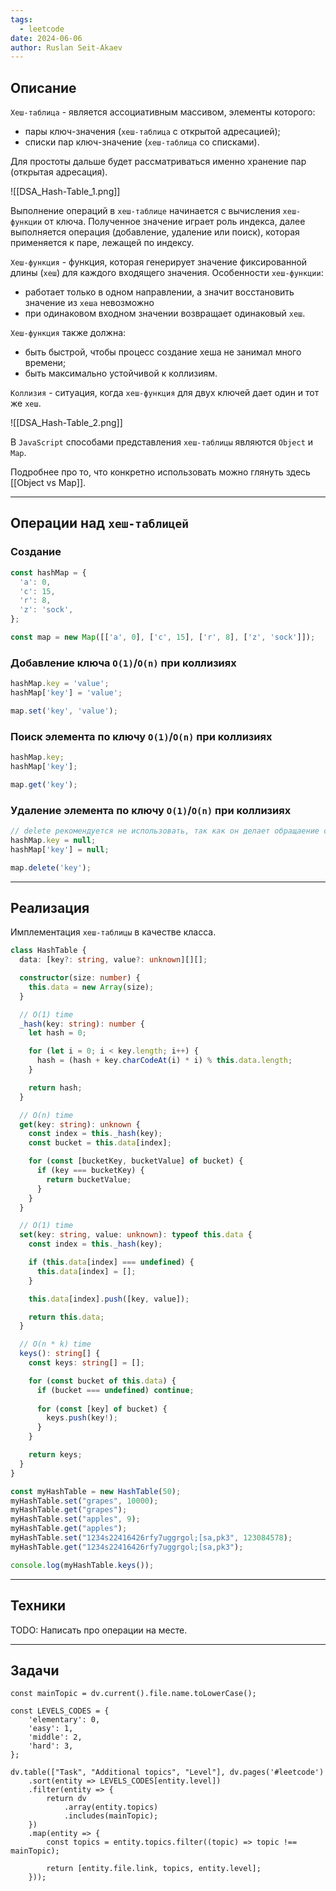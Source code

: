 ```yaml
---
tags:
  - leetcode
date: 2024-06-06
author: Ruslan Seit-Akaev
---
```

## Описание

`Хеш-таблица` - является ассоциативным массивом, элементы которого:
- пары ключ-значения (`хеш-таблица` с открытой адресацией);
- списки пар ключ-значение (`хеш-таблица` со списками).

Для простоты дальше будет рассматриваться именно хранение пар (открытая адресация).

![[DSA_Hash-Table_1.png]]

Выполнение операций в `хеш-таблице` начинается с вычисления `хеш-функции` от ключа. Полученное значение играет роль индекса, далее выполняется операция (добавление, удаление или поиск), которая применяется к паре, лежащей по индексу. 

`Хеш-функция` - функция, которая генерирует значение фиксированной длины (`хеш`) для каждого входящего значения. Особенности `хеш-функции`:
- работает только в одном направлении, а значит восстановить значение из `хеша` невозможно
- при одинаковом входном значении возвращает одинаковый `хеш`.

`Хеш-функция` также должна:
- быть быстрой, чтобы процесс создание хеша не занимал много времени;
- быть максимально устойчивой к коллизиям.

`Коллизия` -  ситуация, когда `хеш-функция` для двух ключей дает один и тот же `хеш`.

![[DSA_Hash-Table_2.png]]

В `JavaScript` способами представления `хеш-таблицы` являются `Object` и `Map`.

Подробнее про то, что конкретно использовать можно глянуть здесь [[Object vs Map]].

---
## Операции над `хеш-таблицей`

### Создание

```typescript
const hashMap = {
  'a': 0,
  'c': 15,
  'r': 8,
  'z': 'sock',
};

const map = new Map([['a', 0], ['c', 15], ['r', 8], ['z', 'sock']]);
```
### Добавление ключа `O(1)`/`O(n)` при коллизиях

```typescript
hashMap.key = 'value';
hashMap['key'] = 'value';

map.set('key', 'value');
```
### Поиск элемента по ключу `O(1)`/`O(n)` при коллизиях

```typescript
hashMap.key;
hashMap['key'];

map.get('key');
```
### Удаление элемента по ключу `O(1)`/`O(n)` при коллизиях

```typescript
// delete рекомендуется не использовать, так как он делает обращаение с объектом медленным.
hashMap.key = null;
hashMap['key'] = null;

map.delete('key');
```

---

## Реализация

Имплементация `хеш-таблицы` в качестве класса.

```typescript
class HashTable {
  data: [key?: string, value?: unknown][][];

  constructor(size: number) {
    this.data = new Array(size);
  }

  // O(1) time
  _hash(key: string): number {
    let hash = 0;

    for (let i = 0; i < key.length; i++) {
      hash = (hash + key.charCodeAt(i) * i) % this.data.length;
    }

    return hash;
  }

  // O(n) time
  get(key: string): unknown {
    const index = this._hash(key);
    const bucket = this.data[index];

    for (const [bucketKey, bucketValue] of bucket) {
      if (key === bucketKey) {
        return bucketValue;
      }
    }
  }

  // O(1) time
  set(key: string, value: unknown): typeof this.data {
    const index = this._hash(key);

    if (this.data[index] === undefined) {
      this.data[index] = [];
    }

    this.data[index].push([key, value]);

    return this.data;
  }

  // O(n * k) time
  keys(): string[] {
    const keys: string[] = [];

    for (const bucket of this.data) {
      if (bucket === undefined) continue;
      
      for (const [key] of bucket) {
        keys.push(key!);
      }
    }

    return keys;
  }
}

const myHashTable = new HashTable(50);
myHashTable.set("grapes", 10000);
myHashTable.get("grapes");
myHashTable.set("apples", 9);
myHashTable.get("apples");
myHashTable.set("1234s22416426rfy7uggrgol;[sa,pk3", 123084578);
myHashTable.get("1234s22416426rfy7uggrgol;[sa,pk3");

console.log(myHashTable.keys());
```

---
## Техники

TODO: Написать про операции на месте.

---
## Задачи

```dataviewjs
const mainTopic = dv.current().file.name.toLowerCase();

const LEVELS_CODES = {
	'elementary': 0,
	'easy': 1,
	'middle': 2,
	'hard': 3,
};

dv.table(["Task", "Additional topics", "Level"], dv.pages('#leetcode')
	.sort(entity => LEVELS_CODES[entity.level])
	.filter(entity => {
		return dv
			.array(entity.topics)
			.includes(mainTopic);
	})
	.map(entity => {
		const topics = entity.topics.filter((topic) => topic !== mainTopic);

		return [entity.file.link, topics, entity.level];
	}));
```
